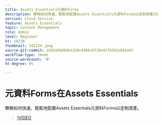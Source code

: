 ```yaml
---
title: Assets Essentials元資料Forms
description: 瞭解如何快速、輕鬆地配置Assets Essentials元資料Forms以定制資產元資料。
version: Cloud Service
feature: Assets Essentials
topic: Content Management
role: Admin
level: Beginner
kt: 10230
thumbnail: 342154.jpeg
source-git-commit: a5d3a5b06bb3228c4409c6f39a4376561a84ead3
workflow-type: tm+mt
source-wordcount: '0'
ht-degree: 0%

---
```



# 元資料Forms在Assets Essentials

瞭解如何快速、輕鬆地配置Assets Essentials元資料Forms以定制資產。

>[!VIDEO](https://video.tv.adobe.com/v/342154/?quality=12&learn=on)
